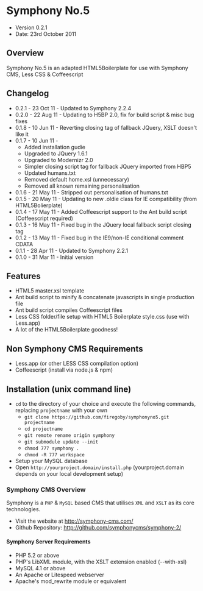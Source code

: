 # Symphony No.5 #

* Version 0.2.1
* Date: 23rd October 2011

## Overview

Symphony No.5 is an adapted HTML5Boilerplate for use with Symphony CMS, Less CSS & Coffeescript

## Changelog

* 0.2.1 - 23 Oct 11 - Updated to Symphony 2.2.4
* 0.2.0 - 22 Aug 11 - Updating to H5BP 2.0, fix for build script & misc bug fixes
* 0.1.8 - 10 Jun 11 - Reverting closing tag of fallback JQuery, XSLT doesn't like it
* 0.1.7 - 10 Jun 11 - 
  * Added installation gudie
  * Upgraded to JQuery 1.6.1
  * Upgraded to Modernizr 2.0
  * Simpler closing script tag for fallback JQuery imported from HBP5
  * Updated humans.txt
  * Removed default home.xsl (unnecessary)
  * Removed all known remaining personalisation
* 0.1.6 - 21 May 11 - Stripped out personalisation of humans.txt
* 0.1.5 - 20 May 11 - Updating to new .oldie class for IE compatibility (from HTML5Bolierplate)
* 0.1.4 - 17 May 11 - Added Coffeescript support to the Ant build script (Coffeescript required)
* 0.1.3 - 16 May 11 - Fixed bug in the JQuery local fallback script closing tag 
* 0.1.2 - 13 May 11 - Fixed bug in the IE9/non-IE conditional comment CDATA
* 0.1.1 - 28 Apr 11 - Updated to Symphony 2.2.1
* 0.1.0 - 31 Mar 11 - Initial version 

## Features

* HTML5 master.xsl template
* Ant build script to minify & concatenate javascripts in single production file
* Ant build script compiles Coffeescript files 
* Less CSS folder/file setup with HTML5 Boilerplate style.css (use with Less.app)
* A lot of the HTML5Boilerplate goodness!

## Non Symphony CMS Requirements

* Less.app (or other LESS CSS compilation option)
* Coffeescript (install via node.js & npm)

## Installation (unix command line)

* `cd` to the directory of your choice and execute the following commands, replacing `projectname` with your own
  * `git clone https://github.com/firegoby/symphonyno5.git projectname`
  * `cd projectname`
  * `git remote rename origin symphony`
  * `git submodule update --init`
  * `chmod 777 symphony .`
  * `chmod -R 777 workspace`
* Setup your MySQL database
* Open `http://yourproject.domain/install.php` (yourproject.domain depends on your local development setup)

### Symphony CMS Overview

Symphony is a `PHP` & `MySQL` based CMS that utilises `XML` and `XSLT` as
its core technologies. 

* Visit the website at <http://symphony-cms.com/>
* Github Repository: <http://github.com/symphonycms/symphony-2/>

#### Symphony Server Requirements

- PHP 5.2 or above
- PHP's LibXML module, with the XSLT extension enabled (--with-xsl)
- MySQL 4.1 or above
- An Apache or Litespeed webserver
- Apache's mod_rewrite module or equivalent

